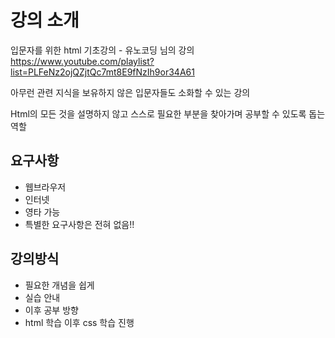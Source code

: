 # 강의 소개
입문자를 위한 html 기초강의 - 유노코딩 님의 강의
https://www.youtube.com/playlist?list=PLFeNz2ojQZjtQc7mt8E9fNzIh9or34A61

아무런 관련 지식을 보유하지 않은 입문자들도 소화할 수 있는 강의

Html의 모든 것을 설명하지 않고 스스로 필요한 부분을 찾아가며 공부할 수 있도록 돕는 역할

## 요구사항
- 웹브라우저
- 인터넷
- 영타 가능
- 특별한 요구사항은 전혀 없음!!

## 강의방식
- 필요한 개념을 쉽게
- 실습 안내
- 이후 공부 방향
- html 학습 이후 css 학습 진행